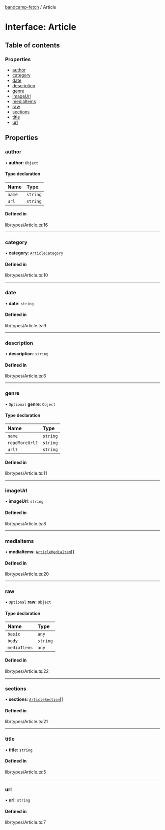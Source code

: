 [bandcamp-fetch](../README.md) / Article

# Interface: Article

## Table of contents

### Properties

- [author](Article.md#author)
- [category](Article.md#category)
- [date](Article.md#date)
- [description](Article.md#description)
- [genre](Article.md#genre)
- [imageUrl](Article.md#imageurl)
- [mediaItems](Article.md#mediaitems)
- [raw](Article.md#raw)
- [sections](Article.md#sections)
- [title](Article.md#title)
- [url](Article.md#url)

## Properties

### author

• **author**: `Object`

#### Type declaration

| Name | Type |
| :------ | :------ |
| `name` | `string` |
| `url` | `string` |

#### Defined in

lib/types/Article.ts:16

___

### category

• **category**: [`ArticleCategory`](ArticleCategory.md)

#### Defined in

lib/types/Article.ts:10

___

### date

• **date**: `string`

#### Defined in

lib/types/Article.ts:9

___

### description

• **description**: `string`

#### Defined in

lib/types/Article.ts:6

___

### genre

• `Optional` **genre**: `Object`

#### Type declaration

| Name | Type |
| :------ | :------ |
| `name` | `string` |
| `readMoreUrl?` | `string` |
| `url?` | `string` |

#### Defined in

lib/types/Article.ts:11

___

### imageUrl

• **imageUrl**: `string`

#### Defined in

lib/types/Article.ts:8

___

### mediaItems

• **mediaItems**: [`ArticleMediaItem`](../README.md#articlemediaitem)[]

#### Defined in

lib/types/Article.ts:20

___

### raw

• `Optional` **raw**: `Object`

#### Type declaration

| Name | Type |
| :------ | :------ |
| `basic` | `any` |
| `body` | `string` |
| `mediaItems` | `any` |

#### Defined in

lib/types/Article.ts:22

___

### sections

• **sections**: [`ArticleSection`](ArticleSection.md)[]

#### Defined in

lib/types/Article.ts:21

___

### title

• **title**: `string`

#### Defined in

lib/types/Article.ts:5

___

### url

• **url**: `string`

#### Defined in

lib/types/Article.ts:7
